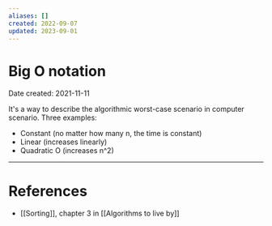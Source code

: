 ```yaml
---
aliases: []
created: 2022-09-07
updated: 2023-09-01
---
```


# Big O notation
Date created: 2021-11-11

It's a way to describe the algorithmic worst-case scenario in computer scenario. Three examples:

- Constant (no matter how many n, the time is constant)
- Linear (increases linearly)
- Quadratic O (increases n^2)

---
# References
* [[Sorting]], chapter 3 in [[Algorithms to live by]]